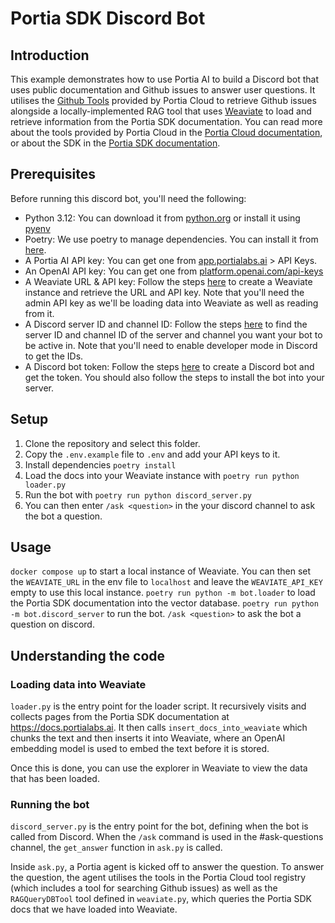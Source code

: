 # Portia SDK Discord Bot

## Introduction

This example demonstrates how to use Portia AI to build a Discord bot that uses public documentation and Github issues to answer user questions. It utilises the [Github Tools](https://docs.portialabs.ai/github-tools) provided by Portia Cloud to retrieve Github issues alongside a locally-implemented RAG tool that uses [Weaviate](https://weaviate.io/) to load and retrieve information from the Portia SDK documentation. You can read more about the tools provided by Portia Cloud in the [Portia Cloud documentation](https://docs.portialabs.ai/), or about the SDK in the [Portia SDK documentation](https://docs.portialabs.ai/docs/portia-sdk-python).

## Prerequisites

Before running this discord bot, you'll need the following:

- Python 3.12: You can download it from [python.org](https://www.python.org/downloads/) or install it using [pyenv](https://github.com/pyenv/pyenv)
- Poetry: We use poetry to manage dependencies. You can install it from [here](https://python-poetry.org/docs/#installation).
- A Portia AI API key: You can get one from [app.portialabs.ai](https://app.portialabs.ai) > API Keys.
- An OpenAI API key: You can get one from [platform.openai.com/api-keys](https://platform.openai.com/api-keys)
- A Weaviate URL & API key: Follow the steps [here](https://weaviate.io/developers/wcs/create-instance) to create a Weaviate instance and retrieve the URL and API key. Note that you'll need the admin API key as we'll be loading data into Weaviate as well as reading from it.
- A Discord server ID and channel ID: Follow the steps [here](https://support.discord.com/hc/en-us/articles/206346498-Where-can-I-find-my-User-Server-Message-ID) to find the server ID and channel ID
of the server and channel you want your bot to be active in. Note that you'll need to enable developer mode in Discord to get the IDs.
- A Discord bot token: Follow the steps [here](https://discord.com/developers/docs/quick-start/getting-started) to create a Discord bot and get the token. You should also follow the steps to install the bot into your server.


## Setup

1. Clone the repository and select this folder.
2. Copy the `.env.example` file to `.env` and add your API keys to it.
3. Install dependencies `poetry install`
4. Load the docs into your Weaviate instance with `poetry run python loader.py`
5. Run the bot with `poetry run python discord_server.py`
6. You can then enter `/ask <question>` in the your discord channel to ask the bot a question.

## Usage
`docker compose up` to start a local instance of Weaviate. You can then set the `WEAVIATE_URL` in the env file to `localhost` and leave the `WEAVIATE_API_KEY` empty to use this local instance.
`poetry run python -m bot.loader` to load the Portia SDK documentation into the vector database.
`poetry run python -m bot.discord_server` to run the bot.
`/ask <question>` to ask the bot a question on discord.

## Understanding the code

### Loading data into Weaviate

`loader.py` is the entry point for the loader script. It recursively visits and collects pages from the Portia SDK documentation at https://docs.portialabs.ai. It then calls `insert_docs_into_weaviate` which chunks the text and then inserts it into Weaviate, where an OpenAI embedding model is used to embed the text before it is stored.

Once this is done, you can use the explorer in Weaviate to view the data that has been loaded.

### Running the bot

`discord_server.py` is the entry point for the bot, defining when the bot is called from Discord. When the `/ask` command is used in the #ask-questions channel, the `get_answer` function in `ask.py` is called.

Inside `ask.py`, a Portia agent is kicked off to answer the question. To answer the question, the agent utilises the tools in the Portia Cloud tool registry (which includes a tool for searching Github issues) as well as the `RAGQueryDBTool` tool defined in `weaviate.py`, which queries the Portia SDK docs that we have loaded into Weaviate.
